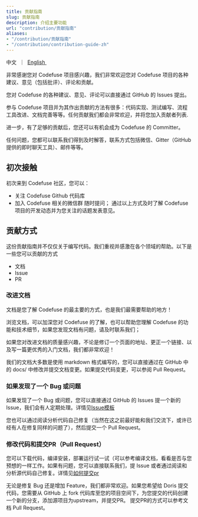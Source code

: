 ```yaml
---
title: 贡献指南
slug: 贡献指南
description: 介绍主要功能
url: "contribution/贡献指南"
aliases:
- "/contribution/贡献指南"
- "/contribution/contribution-guide-zh"
---
```



<p align="left">
    <a>中文</a>&nbsp ｜ &nbsp<a href="/contribution/contribution-guide">English&nbsp </a>
</p>


非常感谢您对 Codefuse 项目感兴趣，我们非常欢迎您对 Codefuse 项目的各种建议、意见（包括批评）、评论和贡献。

您对 Codefuse 的各种建议、意见、评论可以直接通过 GitHub 的 Issues 提出。

参与 Codefuse 项目并为其作出贡献的方法有很多：代码实现、测试编写、流程工具改进、文档完善等等。任何贡献我们都会非常欢迎，并将您加入贡献者列表.

进一步，有了足够的贡献后，您还可以有机会成为 Codefuse 的 Committer。

任何问题，您都可以联系我们得到及时解答，联系方式包括微信、Gitter（GitHub提供的即时聊天工具）、邮件等等。


## 初次接触
初次来到 Codefuse 社区，您可以：

- 关注 Codefuse Github 代码库
- 加入 Codefuse 相关的微信群 随时提问；
通过以上方式及时了解 Codefuse 项目的开发动态并为您关注的话题发表意见。


## 贡献方式
这份贡献指南并不仅仅关于编写代码。我们重视并感激在各个领域的帮助。以下是一些您可以贡献的方式
- 文档
- Issue
- PR

### 改进文档
文档是您了解 Codefuse 的最主要的方式，也是我们最需要帮助的地方！

浏览文档，可以加深您对 Codefuse 的了解，也可以帮助您理解 Codefuse 的功能和技术细节，如果您发现文档有问题，请及时联系我们；

如果您对改进文档的质量感兴趣，不论是修订一个页面的地址、更正一个链接、以及写一篇更优秀的入门文档，我们都非常欢迎！

我们的文档大多数是使用 markdown 格式编写的，您可以直接通过在 GitHub 中的 docs/ 中修改并提交文档变更。如果提交代码变更，可以参阅 Pull Request。

### 如果发现了一个 Bug 或问题
如果发现了一个 Bug 或问题，您可以直接通过 GitHub 的 Issues 提一个新的 Issue，我们会有人定期处理。详情见[Issue模板](/contribution/issuereport-zh)

您也可以通过阅读分析代码自己修复（当然在这之前最好能和我们交流下，或许已经有人在修复同样的问题了），然后提交一个 Pull Request。

### 修改代码和提交PR（Pull Request）
您可以下载代码，编译安装，部署运行试一试（可以参考编译文档，看看是否与您预想的一样工作。如果有问题，您可以直接联系我们，提 Issue 或者通过阅读和分析源代码自己修复。详情见[如何提交pr](/contribution/pull-request-zh)

无论是修复 Bug 还是增加 Feature，我们都非常欢迎。如果您希望给 Doris 提交代码，您需要从 GitHub 上 fork 代码库至您的项目空间下，为您提交的代码创建一个新的分支，添加源项目为upstream，并提交PR。 提交PR的方式可以参考文档 Pull Request。

